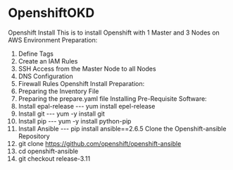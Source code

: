 # OpenshiftOKD
Openshift Install
This is to install Openshift with 1 Master and 3 Nodes on AWS
Environment Preparation:
  1. Define Tags
  2. Create an IAM Rules
  3. SSH Access from the Master Node to all Nodes
  4. DNS Configuration
  5. Firewall Rules
Openshift Install Preparation:
  1. Preparing the Inventory File
  2. Preparing the prepare.yaml file
Installing Pre-Requisite Software:
  1. Install epal-release --- yum install epel-release
  2. Install git --- yum -y install git
  3. Install pip --- yum -y install python-pip
  4. Install Ansible --- pip install ansible==2.6.5
Clone the Openshift-ansible Repository
  1. git clone https://github.com/openshift/openshift-ansible
  2. cd openshift-ansible
  3. git checkout release-3.11
 
